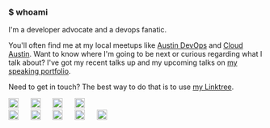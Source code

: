 ### $ whoami

I'm a developer advocate and a devops fanatic. 

You'll often find me at my local meetups like [Austin DevOps](https://github.com/Austin-Devops) and [Cloud Austin](https://www.meetup.com/CloudAustin/). Want to know where I'm going to be next or curious regarding what I talk about? I've got my recent talks up and my upcoming talks on [my speaking portfolio](https://speaking.nimbinatus.com).

Need to get in touch? The best way to do that is to use [my Linktree](https://linktr.ee/nimbinatus).

<div>
  <a href="https://linktr.ee/nimbinatus"><img src="https://img.shields.io/badge/Linktree-1de9b6?logo=linktree&logoColor=1de9b6&label=Find%20Me&color=black" height=20 alt="Laura's Linktree"/></a>&nbsp;&nbsp;&nbsp;&nbsp;&nbsp;
  <a href="https://nimbinatus.com"><img src="https://img.shields.io/badge/Read_more-222222?logo=githubpages&logoColor=white&label=Blog" height=20 alt="Laura's Blog"/></a>&nbsp;&nbsp;&nbsp;&nbsp;&nbsp;
  <a href="https://dev.to/nimbinatus"><img src="https://img.shields.io/badge/Dev.to-white?logo=dev.to&logoColor=white&label=Find%20me%20on%20Dev.To" height=20 alt="Laura's DEV Profile"/></a>&nbsp;&nbsp;&nbsp;&nbsp;&nbsp;
  <a href="https://speaking.nimbinatus.com"><img src="https://img.shields.io/badge/Notist-white?logo=notist&logoColor=white&label=Conferences" alt="Laura's Notist Profile" height=20/></a>
  <br/>
  <a href="https://bsky.app/profile/nimbinatus.bsky.social"><img src="https://img.shields.io/badge/Bluesky-white?style=social&logo=bluesky&logoColor=blue&label=Follow%20me" height=20 alt="Laura's Bluesky"></a>&nbsp;&nbsp;&nbsp;&nbsp;&nbsp;
  <a href="https://hachyderm.io/nimbinatus"><img src="https://img.shields.io/mastodon/follow/109245877985611377?domain=https%3A%2F%2Fhachyderm.io&style=social" height=20 alt="Laura's Mastodon"></a>&nbsp;&nbsp;&nbsp;&nbsp;&nbsp;
  <a href="https://www.linkedin.com/in/lauraasantamaria"><img src="https://img.shields.io/badge/LinkedIn-0A66C2?style=social&logo=linkedin&logoColor=b0A66C2&label=Follow%20me" height=20 alt="Laura's LinkedIn"></a>&nbsp;&nbsp;&nbsp;&nbsp;&nbsp;
  <a href="https://www.threads.net/@nimbinatus"><img src="https://img.shields.io/badge/Threads-white?style=social&logo=threads&logoColor=black&label=Follow%20me" height=20 alt="Laura's Threads"></a>&nbsp;&nbsp;&nbsp;&nbsp;&nbsp;
  <a href="https://twitter.com/nimbinatus"><img src="https://img.shields.io/twitter/follow/nimbinatus" height=20 alt="Laura's Twitter"></a>&nbsp;&nbsp;&nbsp;&nbsp;&nbsp;
</div>

<!--
**nimbinatus/nimbinatus** is a ✨ _special_ ✨ repository because its `README.md` (this file) appears on your GitHub profile.

Here are some ideas to get you started:

- 🔭 I’m currently working on ...
- 🌱 I’m currently learning ...
- 👯 I’m looking to collaborate on ...
- 🤔 I’m looking for help with ...
- 💬 Ask me about ...
- 📫 How to reach me: ...
- 😄 Pronouns: ...
- ⚡ Fun fact: ...
-->
